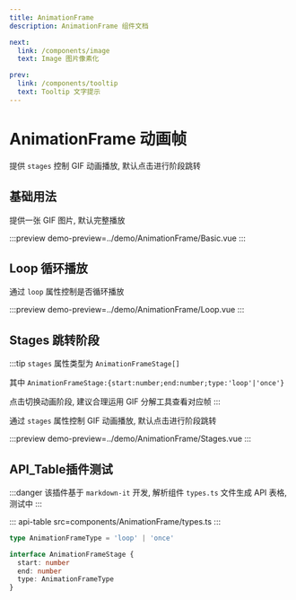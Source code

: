 ```yaml
---
title: AnimationFrame
description: AnimationFrame 组件文档

next:
  link: /components/image
  text: Image 图片像素化

prev:
  link: /components/tooltip
  text: Tooltip 文字提示
---
```


# AnimationFrame 动画帧

提供 `stages` 控制 GIF 动画播放, 默认点击进行阶段跳转

## 基础用法

提供一张 GIF 图片, 默认完整播放

:::preview
demo-preview=../demo/AnimationFrame/Basic.vue
:::

## Loop 循环播放

通过 `loop` 属性控制是否循环播放

:::preview
demo-preview=../demo/AnimationFrame/Loop.vue
:::

## Stages 跳转阶段

:::tip
`stages` 属性类型为 `AnimationFrameStage[]` 

其中 `AnimationFrameStage:{start:number;end:number;type:'loop'|'once'}`

点击切换动画阶段, 建议合理运用 GIF 分解工具查看对应帧
:::

通过 `stages` 属性控制 GIF 动画播放, 默认点击进行阶段跳转

:::preview
demo-preview=../demo/AnimationFrame/Stages.vue
:::

## API_Table插件测试

:::danger
该插件基于 `markdown-it` 开发, 解析组件 `types.ts` 文件生成 API 表格, 测试中
:::

::: api-table src=components/AnimationFrame/types.ts
:::

```ts
type AnimationFrameType = 'loop' | 'once'

interface AnimationFrameStage {
  start: number
  end: number
  type: AnimationFrameType
}
```
